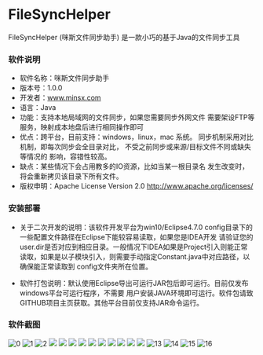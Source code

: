 # FileSyncHelper
FileSyncHelper (咪斯文件同步助手) 是一款小巧的基于Java的文件同步工具

### 软件说明
- 软件名称：咪斯文件同步助手
- 版本号：1.0.0
- 开发者：www.minsx.com
- 语言：Java
- 功能：支持本地局域网的文件同步，如果您需要同步外网文件
          需要架设FTP等服务，映射成本地盘后进行相同操作即可
- 优点：跨平台，目前支持：windows，linux，mac 系统。
		  同步机制采用对比机制，即每次同步会全目录对比，
		  不受之前同步或来源/目标文件不同或缺失等情况的
		  影响，容错性较高。
- 缺点：某些情况下会占用教多的IO资源，比如当某一根目录名
		  发生改变时，将会重新拷贝该目录下所有文件。
- 版权申明：Apache License Version 2.0 
				http://www.apache.org/licenses/
        
### 安装部署
- 关于二次开发的说明：该软件开发平台为win10/Eclipse4.7.0
					config目录下的一些配置文件路径在Eclipse下能较容易读取，如果您是IDEA开发
					请验证您的user.dir是否对应到相应目录。一般情况下IDEA如果是Project引入则能正常
					读取，如果是以子模块引入，则需要手动指定Constant.java中对应路径，以确保能正常读取到
					config文件夹所在位置。
					
- 软件打包说明：默认使用Eclipse导出可运行JAR包后即可运行。目前仅发布windows平台可运行程序，不需要
					用户安装JAVA环境即可运行。软件包请致GITHUB项目主页获取。其他平台目前仅支持JAR命令运行。
					
### 软件截图

![0](https://raw.githubusercontent.com/goodsave/FileSyncHelper/master/screenshot/0.png "0")
![1](https://raw.githubusercontent.com/goodsave/FileSyncHelper/master/screenshot/1.png "")
![2](https://raw.githubusercontent.com/goodsave/FileSyncHelper/master/screenshot/2.png "")
![](https://raw.githubusercontent.com/goodsave/FileSyncHelper/master/screenshot/3.png "")
![](https://raw.githubusercontent.com/goodsave/FileSyncHelper/master/screenshot/4.png "")
![](https://raw.githubusercontent.com/goodsave/FileSyncHelper/master/screenshot/5.png "")
![](https://raw.githubusercontent.com/goodsave/FileSyncHelper/master/screenshot/6.png "")
![](https://raw.githubusercontent.com/goodsave/FileSyncHelper/master/screenshot/7.png "")
![](https://raw.githubusercontent.com/goodsave/FileSyncHelper/master/screenshot/8.png "")
![](https://raw.githubusercontent.com/goodsave/FileSyncHelper/master/screenshot/9.png "")
![](https://raw.githubusercontent.com/goodsave/FileSyncHelper/master/screenshot/10.png "")
![](https://raw.githubusercontent.com/goodsave/FileSyncHelper/master/screenshot/11.png "")
![](https://raw.githubusercontent.com/goodsave/FileSyncHelper/master/screenshot/12.png "")
![13](https://raw.githubusercontent.com/goodsave/FileSyncHelper/master/screenshot/13.png "13")
![14](https://raw.githubusercontent.com/goodsave/FileSyncHelper/master/screenshot/14.png "14")
![15](https://raw.githubusercontent.com/goodsave/FileSyncHelper/master/screenshot/15.png "15")
![16](https://raw.githubusercontent.com/goodsave/FileSyncHelper/master/screenshot/16.png "16")
